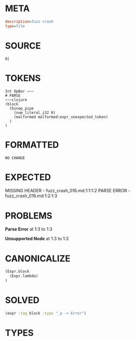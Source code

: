 # META
~~~ini
description=fuzz crash
type=file
~~~
# SOURCE
~~~roc
0|
~~~
# TOKENS
~~~text
Int OpBar ~~~
# PARSE
~~~clojure
(block
  (binop_pipe
    (num_literal_i32 0)
    (malformed malformed:expr_unexpected_token)
  )
)
~~~
# FORMATTED
~~~roc
NO CHANGE
~~~
# EXPECTED
MISSING HEADER - fuzz_crash_016.md:1:1:1:2
PARSE ERROR - fuzz_crash_016.md:1:2:1:3
# PROBLEMS
**Parse Error**
at 1:3 to 1:3

**Unsupported Node**
at 1:3 to 1:3

# CANONICALIZE
~~~clojure
(Expr.block
  (Expr.lambda)
)
~~~
# SOLVED
~~~clojure
(expr :tag block :type "_a -> Error")
~~~
# TYPES
~~~roc
~~~
